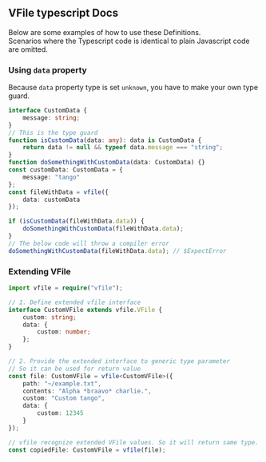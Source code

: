 ## VFile typescript Docs

Below are some examples of how to use these Definitions.<br> Scenarios where the
Typescript code is identical to plain Javascript code are omitted.

### Using `data` property

Because `data` property type is set `unknown`, you have to make your own type
guard.

```ts
interface CustomData {
    message: string;
}
// This is the type guard
function isCustomData(data: any): data is CustomData {
    return data != null && typeof data.message === "string";
}
function doSomethingWithCustomData(data: CustomData) {}
const customData: CustomData = {
    message: "tango"
};
const fileWithData = vfile({
    data: customData
});

if (isCustomData(fileWithData.data)) {
    doSomethingWithCustomData(fileWithData.data);
}
// The below code will throw a compiler error
doSomethingWithCustomData(fileWithData.data); // $ExpectError
```

### Extending VFile

```ts
import vfile = require("vfile");

// 1. Define extended vfile interface
interface CustomVFile extends vfile.VFile {
    custom: string;
    data: {
        custom: number;
    };
}

// 2. Provide the extended interface to generic type parameter
// So it can be used for return value
const file: CustomVFile = vfile<CustomVFile>({
    path: "~/example.txt",
    contents: "Alpha *braavo* charlie.",
    custom: "Custom tango",
    data: {
        custom: 12345
    }
});

// vfile recognize extended VFile values. So it will return same type.
const copiedFile: CustomVFile = vfile(file);
```
